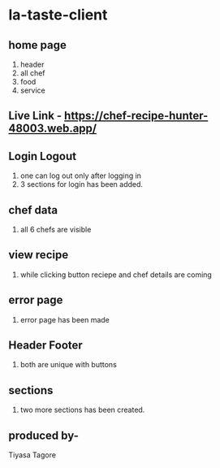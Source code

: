 # la-taste-client

## home page
1. header
2. all chef
3. food
4. service

 ## Live Link - https://chef-recipe-hunter-48003.web.app/

 ## Login Logout
 1. one can log out only after logging in
 2. 3 sections for login has been added.

 ## chef data
 1. all 6 chefs are visible
  
## view recipe
1. while clicking button reciepe and chef details are coming

## error page
1. error page has been made

## Header Footer
1. both are unique with buttons

## sections
1. two more sections has been created.


## produced by-

Tiyasa Tagore

